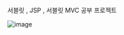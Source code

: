 서블릿 , JSP , 서블릿 MVC 공부 프로젝트

![image](https://user-images.githubusercontent.com/96917871/154696795-152ef197-c159-4745-ac68-da9f4b174aaf.png)


